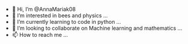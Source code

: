 - 👋 Hi, I’m @AnnaMariak08
- 👀 I’m interested in bees and physics ...
- 🌱 I’m currently learning to code in python ...
- 💞️ I’m looking to collaborate on Machine learning and mathematics ...
- 📫 How to reach me ... 

<!---
AnnaMariak08/AnnaMariak08 is a ✨ special ✨ repository because its `README.md` (this file) appears on your GitHub profile.
You can click the Preview link to take a look at your changes.
--->
